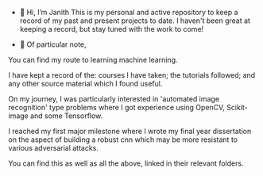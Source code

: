 - 👋 Hi, I’m Janith
This is my personal and active repository to keep a record of my past and present projects to date. 
I haven't been great at keeping a record, but stay tuned with the work to come!

- 🌱 Of particular note, 

You can find my route to learning machine learning. 

I have kept a record of the: courses I have taken; the tutorials followed; and any other source material which I found useful.

On my journey, I was particularly interested in 'automated image recognition' type problems where I got experience using OpenCV, Scikit-image and some Tensorflow. 

I reached my first major milestone where I wrote my final year dissertation on the aspect of building a robust cnn which may be more resistant to various adversarial attacks. 

You can find this as well as all the above, linked in their relevant folders.

<!---
JanThan/JanThan is a ✨ special ✨ repository because its `README.md` (this file) appears on your GitHub profile.
You can click the Preview link to take a look at your changes.
--->
